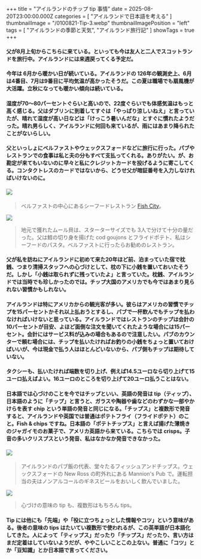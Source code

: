 +++
title = "アイルランドのチップ tip 事情"
date = 2025-08-20T23:00:00.000Z
categories = [ "アイルランドで日本語を考える" ]
thumbnailImage = "/0100821-Tip-3.webp"
thumbnailImagePosition = "left"
tags = [ "アイルランドの季節と天気", "アイルランド旅行記" ]
showTags = true
+++

#### 父が8月上旬からこちらに来ている。といっても今は友人と二人でスコットランドを旅行中。アイルランドには来週戻ってくる予定だ。

<!--more-->

#### 今年は 6月から暖かい日が続いている。アイルランドの 126年の観測史上、6月は4番目、7月は9番目に平均気温が高かったそうだ。この夏は職場でも扇風機が大活躍。立秋になっても暖かい傾向は続いている。

#### 湿度が70～80パーセントぐらいと高いので、22度ぐらいでも体感気温はもっと高く感じる。父はダブリンに到着してすぐは「やっぱり涼しいねえ」と言っていたが、晴れて湿度が高い日などは「けっこう暑いんだな」とすぐに慣れたようだった。晴れ男らしく、アイルランドに何回も来ているが、雨にはあまり降られたことがないらしい。

#### 父といっしょにベルファストやウェックスフォードなどに旅行に行った。パブやレストランでの食事は私と夫の分もすべて支払ってくれる。ありがたい。が、お勘定が来てもいないのに早々と私にクレジットカードを投げるように寄こしてくる。コンタクトレスのカードではないから、どうせ父が暗証番号を入力しなければいけないのに。

#### ![](/0100821-Tip-1.webp)

> ベルファストの中心にあるシーフードレストラン [Fish City](https://www.fish-city.com/)。

![](/0100821-Tip-4.webp)

> 地元で獲れたムール貝は、スターターサイズでも 3人で分けて十分の量だった。父は鱈の切り身を揚げた cod goujons とフライドポテト、私はシーフードのパスタ。ベルファストに行ったらお勧めのレストラン。

#### 父が私を訪ねにアイルランドに初めて来た20年ほど前、泊まっていた宿で枕銭、つまり清掃スタッフへの心づけとして、枕の下に小銭を置いておいたそうだ。しかし「小銭は取られずに残っていたよ」と言っていた。枕銭、アイルランドでは当時でも珍しかったのでは。チップ大国のアメリカでも今ではあまり見られない習慣かもしれない。

#### アイルランドは特にアメリカからの観光客が多い。彼らはアメリカの習慣でチップを15パーセントかそれ以上払おうとするし、パブで一杯飲んでもチップを払わなければいけないと思っている。アイルランドではレストランのチップは会計の10パーセントが目安、よほど面倒な注文を聞いてくれたような場合には15パーセント。会計にはサービス料が込みの場合もあるので注意したい。パブのカウンターで頼む場合には、チップを払いたければお釣りの小銭をちょっと置いておけばいいが、今は現金で払う人はほとんどいないから、パブ側もチップは期待していない。

#### タクシーも、払いたければ端数を切り上げ、例えば14.5ユーロなら切り上げて15ユーロ払えばよい。16ユーロのところを切り上げて20ユーロ払うことはない。

#### 日本語では心づけのことを今ではチップといい、英語の発音は tip（ティップ）、日本語のように「チップ」と言うと、ガラスや陶器や歯などのわずかな一部やかけらを表す chip という単語の発音と同じになる。「チップス」と複数形で発音すると、アイルランドや英国では普通はポテトフライ（フライドポテト）のこと。Fish & chips ですね。日本語の「ポテトチップス」と言えば揚げた薄焼きのジャガイモのお菓子で、アメリカ英語から来ている。こちらでは crisps。子音の多いクリスプスという発音、私はなかなか発音できなかった。

#### ![](/0100821-Tip-3.webp)

> アイルランドのパブ飯の代表、堂々たるフィッシュアンドチップス。ウェックスフォードの New Ross の町外れにある Mannion's Pub で。運転担当の夫はノンアルコールのギネスビールをおいしく飲んでいました。

![](/0100821-Tip-2.webp)

> 心づけの意味の tip も、複数形はもちろん tips。 

#### Tip には他にも「先端」や「役に立つちょっとした情報やコツ」という意味がある。後者の意味の tips はたいてい複数形で使われるが、この英単語が日本語化してきた。人によって「ティップス」だったり「チップス」だったり、言い方はまだ定着はしていないようだが、ややこしいことこの上ない。普通に「コツ」とか「豆知識」とか日本語で言ってください。

